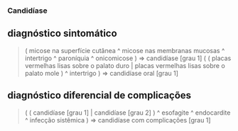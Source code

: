 ### Candidíase

## diagnóstico sintomático

> ( micose na superfície cutânea ^ micose nas membranas mucosas ^ intertrigo ^ paroníquia ^ onicomicose ) => candidíase [grau 1]
> ( ( placas vermelhas lisas sobre o palato duro | placas vermelhas lisas sobre o palato mole ) ^ intertrigo ) => candidíase oral [grau 1]

## diagnóstico diferencial de complicações

> ( ( candidíase [grau 1] | candidíase [grau 2] ) ^ esofagite ^ endocardite ^ infecção sistêmica ) => candidíase com complicações [grau 1]
